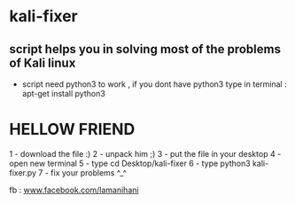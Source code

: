 # kali-fixer
script helps you in solving most of the problems of Kali linux
--------------

 -  script need python3 to work , if you dont have python3 type in terminal : apt-get install python3

# HELLOW FRIEND 

1 - download the file :)
2 - unpack him ;)
3 - put the file in your desktop
4 - open new terminal
5 - type cd Desktop/kali-fixer
6 - type python3 kali-fixer.py
7 - fix your problems ^_^ 

fb : www.facebook.com/lamanihani
